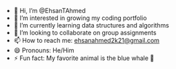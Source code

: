 - 👋 Hi, I’m @EhsanTAhmed
- 👀 I’m interested in growing my coding portfolio
- 🌱 I’m currently learning data structures and algorithms
- 💞️ I’m looking to collaborate on group assignments
- 📫 How to reach me: ehsanahmed2k21@gmail.com
- 😄 Pronouns: He/Him
- ⚡ Fun fact: My favorite animal is the blue whale 🐋

<!---
EhsanTAhmed/EhsanTAhmed is a ✨ special ✨ repository because its `README.md` (this file) appears on your GitHub profile.
You can click the Preview link to take a look at your changes.
--->
